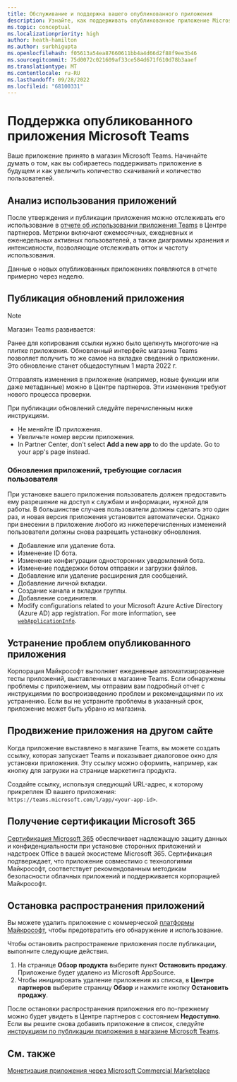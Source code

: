 ```yaml
---
title: Обслуживание и поддержка вашего опубликованного приложения
description: Узнайте, как поддерживать опубликованное приложение Microsoft Teams и что делать после того, как ваш магазин будет указан в Магазине Teams и AppSource. Анализ использования приложения, публикация обновлений, повышение уровня приложения, завершение сертификации Microsoft 365.
ms.topic: conceptual
ms.localizationpriority: high
author: heath-hamilton
ms.author: surbhigupta
ms.openlocfilehash: f05613a54ea87660611bb4a4d66d2f88f9ee3b46
ms.sourcegitcommit: 75d0072c021609af33ce584d671f610d78b3aaef
ms.translationtype: MT
ms.contentlocale: ru-RU
ms.lasthandoff: 09/28/2022
ms.locfileid: "68100331"
---
```

# <a name="maintain-your-published-microsoft-teams-app"></a>Поддержка опубликованного приложения Microsoft Teams

Ваше приложение принято в магазин Microsoft Teams. Начинайте думать о том, как вы собираетесь поддерживать приложение в будущем и как увеличить количество скачиваний и количество пользователей.

## <a name="analyze-app-usage"></a>Анализ использования приложений

После утверждения и публикации приложения можно отслеживать его использование в [отчете об использовании приложения Teams](/office/dev/store/teams-apps-usage) в Центре партнеров. Метрики включают ежемесячных, ежедневных и еженедельных активных пользователей, а также диаграммы хранения и интенсивности, позволяющие отслеживать отток и частоту использования.

Данные о новых опубликованных приложениях появляются в отчете примерно через неделю.

## <a name="publish-updates-to-your-app"></a>Публикация обновлений приложения

> [!NOTE]
> Магазин Teams развивается:
>
> Ранее для копирования ссылки нужно было щелкнуть многоточие на плитке приложения. Обновленный интерфейс магазина Teams позволяет получить то же самое на вкладке сведений о приложении. Это обновление станет общедоступным 1 марта 2022 г.

Отправлять изменения в приложение (например, новые функции или даже метаданные) можно в Центре партнеров. Эти изменения требуют нового процесса проверки.

При публикации обновлений следуйте перечисленным ниже инструкциям.

* Не меняйте ID приложения.
* Увеличьте номер версии приложения.
* In Partner Center, don't select **Add a new app** to do the update. Go to your app's page instead.

### <a name="app-updates-requiring-user-consent"></a>Обновления приложений, требующие согласия пользователя

При установке вашего приложения пользователь должен предоставить ему разрешение на доступ к службам и информации, нужной для работы. В большинстве случаев пользователи должны сделать это один раз, и новая версия приложения установится автоматически.
Однако при внесении в приложение любого из нижеперечисленных изменений пользователи должны снова разрешить установку обновления.

* Добавление или удаление бота.
* Изменение ID бота.
* Изменение конфигурации односторонних уведомлений бота.
* Изменение поддержки ботом отправки и загрузки файлов.
* Добавление или удаление расширения для сообщений.
* Добавление личной вкладки.
* Создание канала и вкладки группы.
* Добавление соединителя.
* Modify configurations related to your Microsoft Azure Active Directory (Azure AD) app registration. For more information, see [`webApplicationInfo`](~/resources/schema/manifest-schema.md#webapplicationinfo).

## <a name="fix-issues-with-your-published-app"></a>Устранение проблем опубликованного приложения

Корпорация Майкрософт выполняет ежедневные автоматизированные тесты приложений, выставленных в магазине Teams. Если обнаружены проблемы с приложением, мы отправим вам подробный отчет с инструкциями по воспроизведению проблем и рекомендациями по их устранению. Если вы не устраните проблемы в указанный срок, приложение может быть убрано из магазина.

## <a name="promote-your-app-on-another-site"></a>Продвижение приложения на другом сайте

Когда приложение выставлено в магазине Teams, вы можете создать ссылку, которая запускает Teams и показывает диалоговое окно для установки приложения. Эту ссылку можно оформить, например, как кнопку для загрузки на странице маркетинга продукта.

Создайте ссылку, используя следующий URL-адрес, к которому прикреплен ID вашего приложения: `https://teams.microsoft.com/l/app/<your-app-id>`.

## <a name="complete-microsoft-365-certification"></a>Получение сертификации Microsoft 365

[Сертификация Microsoft 365](/microsoft-365-app-certification/docs/certification) обеспечивает надлежащую защиту данных и конфиденциальности при установке сторонних приложений и надстроек Office в вашей экосистеме Microsoft 365. Сертификация подтверждает, что приложение совместимо с технологиями Майкрософт, соответствует рекомендованным методикам безопасности облачных приложений и поддерживается корпорацией Майкрософт.

## <a name="stop-app-distribution"></a>Остановка распространения приложений

Вы можете удалить приложение с коммерческой [платформы Майкрософт](/azure/marketplace/overview), чтобы предотвратить его обнаружение и использование.

Чтобы остановить распространение приложения после публикации, выполните следующие действия.

1. На странице **Обзор продукта** выберите пункт **Остановить продажу**. Приложение будет удалено из Microsoft AppSource.
1. Чтобы инициировать удаление приложения из списка, в **Центре партнеров** выберите страницу **Обзор** и нажмите кнопку **Остановить продажу**.

После остановки распространения приложения его по-прежнему можно будет увидеть в Центре партнеров с состоянием **Недоступно**. Если вы решите снова добавить приложение в список, следуйте [инструкциям по публикации приложения в магазине Microsoft Teams](../publish.md).

## <a name="see-also"></a>См. также

[Монетизация приложения через Microsoft Commercial Marketplace](/office/dev/store/monetize-addins-through-microsoft-commercial-marketplace)
